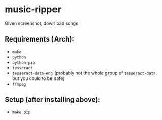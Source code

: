 # music-ripper
Given screenshot, download songs

## Requirements (Arch):
* `make`
* `python`
* `python-pip`
* `tesseract` 
* `tesseract-data-eng` (probably not the whole group of `tesseract-data`, but you could to be safe)
* `ffmpeg`

## Setup (after installing above):
* `make pip`